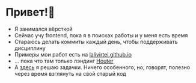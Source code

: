# Привет!👋

- Я занимался вёрсткой
- Сейчас учу frontend, пока я в поисках работы и у меня есть время
- Стараюсь делать коммиты каждый день, чтобы поддерживать дисциплину
- Примеры мои работ есть на [lalivirtei.github.io](//lalivirtei.github.io)
- ... пока что там только лэндинг [Houter](https://github.com/lalivirtei/houter)
- А [здесь](https://github.com/lalivirtei/edu) я решаю задачки. Ничего особенного, но, говорят, полезно через время взглянуть на свой старый код
